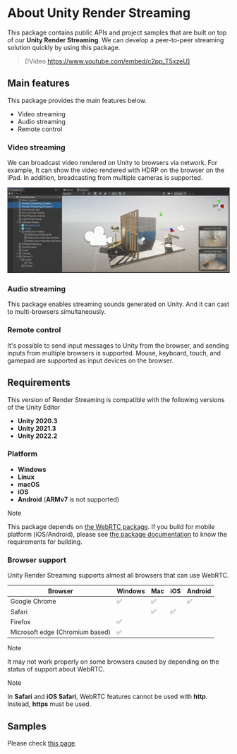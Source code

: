 # About Unity Render Streaming

This package contains public APIs and project samples that are built on top of our **Unity Render Streaming**. We can develop a peer-to-peer streaming solution quickly by using this package.

> [!Video https://www.youtube.com/embed/c2pp_T5xzeU]

## Main features

This package provides the main features below.

- Video streaming
- Audio streaming
- Remote control

### Video streaming

We can broadcast video rendered on Unity to browsers via network. For example, It can show the video rendered with HDRP on the browser on the iPad. In addition, broadcasting from multiple cameras is supported.

![Render Streaming Wizard](images/feature_multicamera.png)

### Audio streaming
This package enables streaming sounds generated on Unity. And it can cast to multi-browsers simultaneously.

### Remote control

It's possible to send input messages to Unity from the browser, and sending inputs from multiple browsers is supported. Mouse, keyboard, touch, and gamepad are supported as input devices on the browser.

## Requirements

This version of Render Streaming is compatible with the following versions of the Unity Editor

- **Unity 2020.3**
- **Unity 2021.3**
- **Unity 2022.2**

### Platform

- **Windows**
- **Linux**
- **macOS**
- **iOS**
- **Android** (**ARMv7** is not supported)

> [!NOTE]
> This package depends on [the WebRTC package](https://docs.unity3d.com/Packages/com.unity.webrtc@3.0). If you build for mobile platform (iOS/Android), please see [the package documentation](https://docs.unity3d.com/Packages/com.unity.webrtc@3.0/manual/requirements.html#additional-notes) to know the requirements for building.

### Browser support

Unity Render Streaming supports almost all browsers that can use WebRTC.

| Browser | Windows | Mac | iOS | Android |
| ------- | ------- | --- | --- | ------- |
| Google Chrome | :white_check_mark: | :white_check_mark: |    | :white_check_mark: |
| Safari |   | :white_check_mark: | :white_check_mark: |                    |
| Firefox | :white_check_mark: |   |   |   |
| Microsoft edge (Chromium based) | :white_check_mark: |   |   |   |

> [!NOTE]
> It may not work properly on some browsers caused by depending on the status of support about WebRTC.

> [!NOTE]
> In **Safari** and **iOS Safari**, WebRTC features cannot be used with **http**. Instead, **https** must be used.

## Samples

Please check [this page](samples.md).
